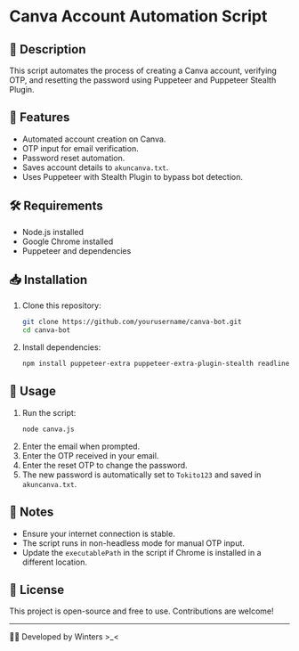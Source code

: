 # Canva Account Automation Script

## 📌 Description
This script automates the process of creating a Canva account, verifying OTP, and resetting the password using Puppeteer and Puppeteer Stealth Plugin.

## 🚀 Features
- Automated account creation on Canva.
- OTP input for email verification.
- Password reset automation.
- Saves account details to `akuncanva.txt`.
- Uses Puppeteer with Stealth Plugin to bypass bot detection.

## 🛠️ Requirements
- Node.js installed
- Google Chrome installed
- Puppeteer and dependencies

## 📥 Installation
1. Clone this repository:
   ```sh
   git clone https://github.com/yourusername/canva-bot.git
   cd canva-bot
   ```
2. Install dependencies:
   ```sh
   npm install puppeteer-extra puppeteer-extra-plugin-stealth readline fs
   ```

## 🔧 Usage
1. Run the script:
   ```sh
   node canva.js
   ```
2. Enter the email when prompted.
3. Enter the OTP received in your email.
4. Enter the reset OTP to change the password.
5. The new password is automatically set to `Tokito123` and saved in `akuncanva.txt`.

## 📝 Notes
- Ensure your internet connection is stable.
- The script runs in non-headless mode for manual OTP input.
- Update the `executablePath` in the script if Chrome is installed in a different location.

## 📜 License
This project is open-source and free to use. Contributions are welcome!

---
👨‍💻 Developed by Winters >_<


